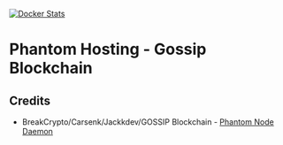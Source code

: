 [![Docker Stats](http://dockeri.co/image/smai/goss_fe_phantom)](https://hub.docker.com/r/smai/goss_fe_phantom/)

# Phantom Hosting - Gossip Blockchain

## Credits
* BreakCrypto/Carsenk/Jackkdev/GOSSIP Blockchain - [Phantom Node Daemon](https://github.com/GOSSIP-Blockchain/phantom)
